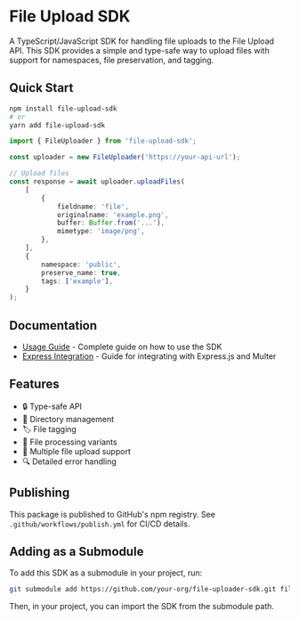 # File Upload SDK

A TypeScript/JavaScript SDK for handling file uploads to the File Upload API. This SDK provides a simple and type-safe way to upload files with support for namespaces, file preservation, and tagging.

## Quick Start

```bash
npm install file-upload-sdk
# or
yarn add file-upload-sdk
```

```typescript
import { FileUploader } from 'file-upload-sdk';

const uploader = new FileUploader('https://your-api-url');

// Upload files
const response = await uploader.uploadFiles(
	[
		{
			fieldname: 'file',
			originalname: 'example.png',
			buffer: Buffer.from('...'),
			mimetype: 'image/png',
		},
	],
	{
		namespace: 'public',
		preserve_name: true,
		tags: ['example'],
	}
);
```

## Documentation

- [Usage Guide](docs/usage-guide.md) - Complete guide on how to use the SDK
- [Express Integration](docs/express-integration.md) - Guide for integrating with Express.js and Multer

## Features

- 🔒 Type-safe API
- 📁 Directory management
- 🏷️ File tagging
- 🔄 File processing variants
- 🎯 Multiple file upload support
- 🔍 Detailed error handling

## Publishing

This package is published to GitHub's npm registry. See `.github/workflows/publish.yml` for CI/CD details.

## Adding as a Submodule

To add this SDK as a submodule in your project, run:

```sh
git submodule add https://github.com/your-org/file-uploader-sdk.git file-uploader-sdk
```

Then, in your project, you can import the SDK from the submodule path.
